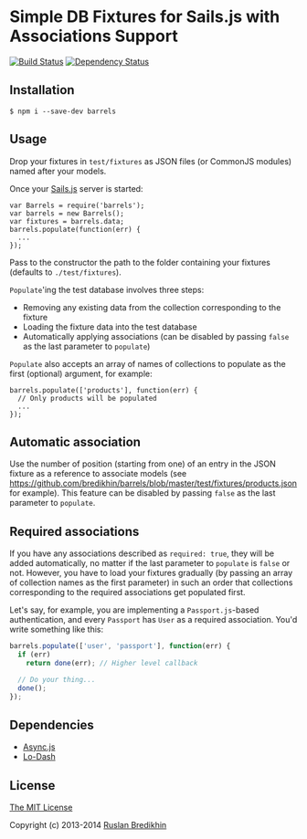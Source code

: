 # Simple DB Fixtures for Sails.js with Associations Support

[![Build Status](https://travis-ci.org/bredikhin/barrels.png?branch=master)](https://travis-ci.org/bredikhin/barrels)
[![Dependency Status](https://gemnasium.com/bredikhin/barrels.png)](https://gemnasium.com/bredikhin/barrels)


## Installation

`$ npm i --save-dev barrels`

## Usage

Drop your fixtures in `test/fixtures` as JSON files (or CommonJS modules) named after your models.

Once your [Sails.js](http://sailsjs.org/) server is started:

    var Barrels = require('barrels');
    var barrels = new Barrels();
    var fixtures = barrels.data;
    barrels.populate(function(err) {
      ...
    });

Pass to the constructor the path to the folder containing your fixtures
(defaults to `./test/fixtures`).

`Populate`'ing the test database involves three steps:

* Removing any existing data from the collection corresponding to the fixture
* Loading the fixture data into the test database
* Automatically applying associations (can be disabled by passing `false` as
  the last parameter to `populate`)

`Populate` also accepts an array of names of collections to populate as
the first (optional) argument, for example:

    barrels.populate(['products'], function(err) {
      // Only products will be populated
      ...
    });

## Automatic association

Use the number of position (starting from one) of an entry in the JSON fixture
as a reference to associate models (see
https://github.com/bredikhin/barrels/blob/master/test/fixtures/products.json
for example). This feature can be disabled by passing `false` as the last
parameter to `populate`.

## Required associations

If you have any associations described as `required: true`, they will be
added automatically, no matter if the last parameter to `populate` is `false`
or not. However, you have to load your fixtures gradually (by passing an array
of collection names as the first parameter) in such an order that collections
corresponding to the required associations get populated first.

Let's say, for example, you are implementing a `Passport.js`-based
authentication, and every `Passport` has `User` as a required association. You'd
write something like this:

```javascript
barrels.populate(['user', 'passport'], function(err) {
  if (err)
    return done(err); // Higher level callback

  // Do your thing...
  done();
});
```

## Dependencies

* [Async.js](https://github.com/caolan/async)
* [Lo-Dash](http://lodash.com/)

## License

[The MIT License](http://opensource.org/licenses/MIT)

Copyright (c) 2013-2014 [Ruslan Bredikhin](http://ruslanbredikhin.com/)
